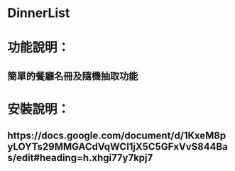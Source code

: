 # DinnerList

<h1>功能說明：</h1>
<h2>簡單的餐廳名冊及隨機抽取功能</h2>

<h1>安裝說明：</h1>
<h2>https://docs.google.com/document/d/1KxeM8pyLOYTs29MMGACdVqWCI1jX5C5GFxVvS844Bas/edit#heading=h.xhgi77y7kpj7</h2>
